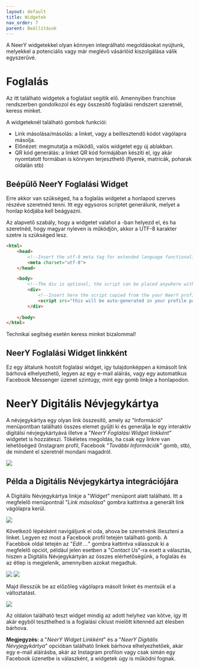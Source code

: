 ```yaml
---
layout: default
title: Widgetek
nav_order: 7
parent: Beállítások
---
```

A NeerY widgetekkel olyan könnyen integrálható megoldásokat nyújtunk, melyekkel a potenciális vagy már meglévő vásárlóid kiszolgálása válik egyszerűvé.

# Foglalás
Az itt található widgetek a foglalást segítik elő. Amennyiben franchise rendszerben gondolkozol és egy összesítő foglalási rendszert szeretnél, keress minket.

A widgeteknél található gombok funkciói:
- Link másolása/másolás: a linket, vagy a beillesztendő kódot vágólapra másolja.
- Előnézet: megmutatja a működő, valós widgetet egy új ablakban.
- QR kód generálás: a linket QR kód formájában készíti el, így akár nyomtatott formában is könnyen terjeszthető (flyerek, matricák, poharak oldalán stb) 

## Beépülő NeerY Foglalási Widget
Erre akkor van szükséged, ha a foglalás widgetet a honlapod szerves részéve szeretnéd tenni. Itt egy egysoros scriptet generálunk, melyet a honlap kódjába kell beágyazni.

Az alapvető szabály, hogy a widgetet valahol a <body>-ban helyezd el, és ha szeretnéd, hogy magyar nyleven is működjön, akkor a UTF-8 karakter szetre is szükséged lesz.

```html
<html>
    <head>
        <!--Insert the utf-8 meta tag for extended language functionality-->
        <meta charset="utf-8">
    </head>

    <body>
        <!--The div is optional, the script can be placed anywhere within the <body>-->
        <div>
            <!--Insert here the script copied from the your NeerY profile page-->
            <script src="this will be auto-generated in your profile page"></script>
        </div>
        
    </body>
</html>
```

Technikai segítség esetén keress minket bizalommal!

## NeerY Foglalási Widget linkként
Ez egy általunk hostolt foglalási widget, így tulajdonképpen a kimásolt link bárhová elhelyezhető, legyen az egy e-mail aláírás, vagy egy automatikus Facebook Messenger üzenet szintúgy, mint egy gomb linkje a honlapodon.

# NeerY Digitális Névjegykártya
A névjegykártya egy olyan link összesítő, amely az "Információ" menüpontban található összes elemet gyűjti ki és generálja le egy interaktív digitálsi névjegykártyává illetve a "_NeerY Foglalási Widget linkként"_ widgetet is hozzáteszi. Tökéletes megoldás, ha csak egy linkre van lehetőséged (Instagram profil, Facebook "_További Információk"_ gomb, stb), de mindent el szeretnél mondani magadról.

![](../../assets/images/landing.png)

## Példa a Digitális Névjegykártya integrációjára
A Digitális Névjegykártya linkje a "_Widget_" menüpont alatt található. Itt a megfelelő menüpontnál "_Link másolása_" gombra kattintva a generált link vágólapra kerül. 

![](../../assets/images/copy_did.png)


Következő lépésként navigáljunk el oda, ahova be szeretnénk illeszteni a linket. Legyen ez most a Facebook profil tetején található gomb.
A Facebbok oldal tetején az "_Edit ..._" gombra kattintva válasszuk ki a megfelelő opciót, például jelen esetben a "_Contact Us_"-ra esett a választás, hiszen a Digitális Névjegykártyán az összes elérhetőségünk, a foglalás és az étlep is megjelenik, amennyiben azokat megadtuk.

![](../../assets/images/insert_did_1.png)
![](../../assets/images/insert_did_2.png)

Majd illesszük be az előzőleg vágólapra másolt linket és mentsük el a változtatást.

![](../../assets/images/insert_did_3.png)

Az oldalon található teszt widget mindig az adott helyhez van kötve, így itt akár egyből teszthelhed is a foglalási ciklust mielőtt kitennéd azt élesben bárhova.

**Megjegyzés:** a "_NeerY Widget Linkként_" és a "_NeerY Digitális Névyjegykártya_" opcióban található linkek bárhova elhelyezhetőek, akár egy e-mail aláírásba, akár az Instagram profilon vagy csak simán egy Facebook üzenetbe is válaszként, a widgetek úgy is működni fognak.